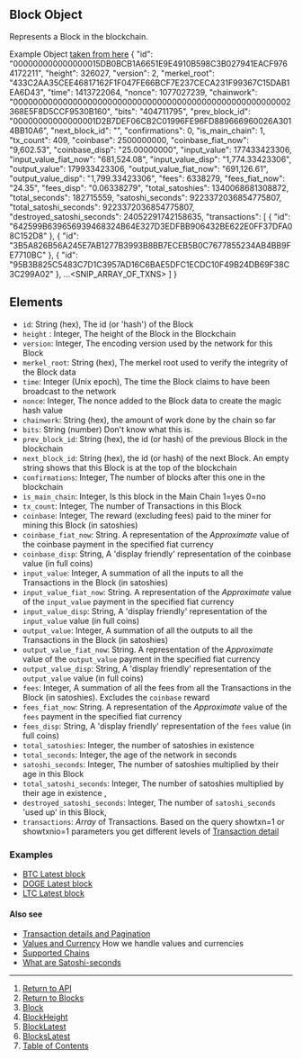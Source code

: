 ## Block Object


Represents a Block in the blockchain.

Example Object [taken from here](https://api.blockstrap.com/v0/btc/block/000000000000000015DB0BCB1A6651E9E4910B598C3B027941EACF9764172211?prettyprint=1)
    {
        "id": "000000000000000015DB0BCB1A6651E9E4910B598C3B027941EACF9764172211",
        "height": 326027,
        "version": 2,
        "merkel_root": "433C2AA35CEE46817162F1F047FE66BCF7E237CECA231F99367C15DAB1EA6D43",
        "time": 1413722064,
        "nonce": 1077027239,
        "chainwork": "00000000000000000000000000000000000000000000000000000002368E5F8D5CCF9530B160",
        "bits": "404711795",
        "prev_block_id": "00000000000000001D2B7DEF06CB2C01996FE96FD889666960026A3014BB10A6",
        "next_block_id": "",
        "confirmations": 0,
        "is_main_chain": 1,
        "tx_count": 409,
        "coinbase": 2500000000,
        "coinbase_fiat_now": "9,602.53",
        "coinbase_disp": "25.00000000",
        "input_value": 177433423306,
        "input_value_fiat_now": "681,524.08",
        "input_value_disp": "1,774.33423306",
        "output_value": 179933423306,
        "output_value_fiat_now": "691,126.61",
        "output_value_disp": "1,799.33423306",
        "fees": 6338279,
        "fees_fiat_now": "24.35",
        "fees_disp": "0.06338279",
        "total_satoshies": 1340068681308872,
        "total_seconds": 182715559,
        "satoshi_seconds": 9223372036854775807,
        "total_satoshi_seconds": 9223372036854775807,
        "destroyed_satoshi_seconds": 24052291742158635,
        "transactions": [
            {
                "id": "642599B639656939468324B64E327D3EDFBB906432BE622E0FF37DFA08C152D8"
            },
            {
                "id": "3B5A826B56A245E7AB1277B3993B8BB7ECEB5B0C7677855234AB4BB9FE7710BC"
            },
            {
                "id": "95B3B825C5483C7D1C3957AD16C6BAE5DFC1ECDC10F49B24DB69F38C3C299A02"
            },
            ...<SNIP_ARRAY_OF_TXNS>
        ]
    }


## Elements
* `id`: String (hex), The id (or 'hash') of the Block
* `height` : Integer, The height of the Block in the Blockchain
* `version`: Integer, The encoding version used by the network for this Block
* `merkel_root`: String (hex), The merkel root used to verify the integrity of the Block data
* `time`: Integer (Unix epoch), The time the Block claims to have been broadcast to the network
* `nonce`: Integer, The nonce added to the Block data to create the magic hash value
* `chainwork`: String (hex), the amount of work done by the chain so far
* `bits`: String (number) Don't know what this is.
* `prev_block_id`: String (hex), the id (or hash) of the previous Block in the blockchain
* `next_block_id`: String (hex), the id (or hash) of the next Block. An empty string shows that this Block is at the top of the blockchain
* `confirmations`: Integer, The number of blocks after this one in the blockchain
* `is_main_chain`: Integer, Is this block in the Main Chain 1=yes 0=no
* `tx_count`: Integer, The number of Transactions in this Block
* `coinbase`: Integer, The reward (excluding fees) paid to the miner for mining this Block (in satoshies)
* `coinbase_fiat_now`: String. A representation of the *Approximate* value of the coinbase payment in the specified fiat currency
* `coinbase_disp`: String, A 'display friendly' representation of the coinbase value (in full coins)
* `input_value`: Integer, A summation of all the inputs to all the Transactions in the Block (in satoshies)
* `input_value_fiat_now`: String. A representation of the *Approximate* value of the `input_value` payment in the specified fiat currency
* `input_value_disp`: String, A 'display friendly' representation of the `input_value` value (in full coins)
* `output_value`: Integer, A summation of all the outputs to all the Transactions in the Block (in satoshies)
* `output_value_fiat_now`: String. A representation of the *Approximate* value of the `output_value` payment in the specified fiat currency
* `output_value_disp`: String, A 'display friendly' representation of the `output_value` value (in full coins)
* `fees`: Integer, A summation of all the fees from all the Transactions in the Block (in satoshies). Excludes the `coinbase` reward
* `fees_fiat_now`: String. A representation of the *Approximate* value of the `fees` payment in the specified fiat currency
* `fees_disp`: String, A 'display friendly' representation of the `fees` value (in full coins)
* `total_satoshies`: Integer, the number of satoshies in existence
* `total_seconds`: Integer, the age of the network in seconds
* `satoshi_seconds`: Integer, The number of satoshies multiplied by their age in this Block
* `total_satoshi_seconds`: Integer, The number of satoshies multiplied by their age in existence ,
* `destroyed_satoshi_seconds`: Integer, The number of `satoshi_seconds` 'used up' in this Block,
* `transactions`: *Array* of Transactions. Based on the query showtxn=1 or showtxnio=1 parameters you get different levels of [Transaction detail](../../notes/detailAndPagination/)









### Examples
* [BTC Latest block](https://api.blockstrap.com/v0/btc/blockLatest?prettyprint=1)
* [DOGE Latest block](https://api.blockstrap.com/v0/doge/blockLatest?prettyprint=1)
* [LTC Latest block](https://api.blockstrap.com/v0/ltc/blockLatest?prettyprint=1)

#### Also see
* [Transaction details and Pagination](../../notes/detailAndPagination/)
* [Values and Currency](../../notes/valuesAndCurrencies/) How we handle values and currencies
* [Supported Chains](../../notes/chains/)
* [What are Satoshi-seconds](http://bitcoin.stackexchange.com/a/847)


---

1. [Return to API](../../../)
1. [Return to Blocks](../)
1. [Block](../block/)
1. [BlockHeight](../blockHeight/)
1. [BlockLatest](../blockLatest/)
1. [BlocksLatest](../blocksLatest/)
1. [Table of Contents](../../../../)
